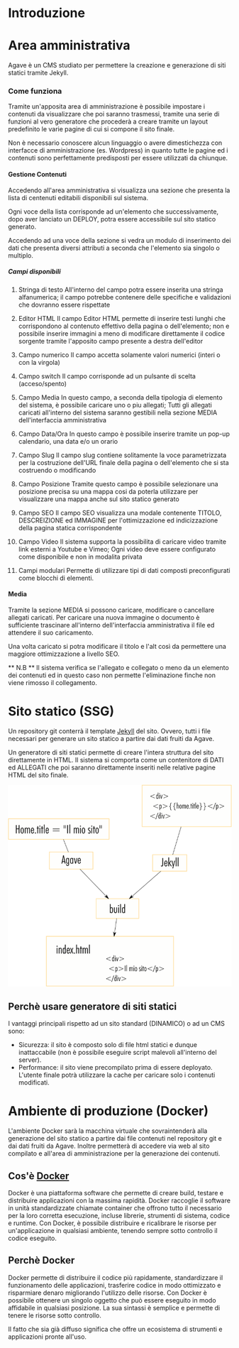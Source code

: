 # Introduzione

# Area amministrativa

Agave è un CMS studiato per permettere la creazione e generazione di
siti statici tramite Jekyll.

### Come funziona

Tramite un'apposita area di amministrazione è possibile impostare i
contenuti da visualizzare che poi saranno trasmessi, tramite una serie
di funzioni al vero generatore che procederà a creare tramite un layout
predefinito le varie pagine di cui si compone il sito finale.

Non è necessario conoscere alcun linguaggio o avere dimestichezza con
interfacce di amministrazione (es. Wordpress) in quanto tutte le pagine
ed i contenuti sono perfettamente predisposti per essere utilizzati
da chiunque.

#### Gestione Contenuti

Accedendo all'area amministrativa si visualizza una sezione che
presenta la lista di centenuti editabili disponibili sul sistema.

Ogni voce della lista corrisponde ad un'elemento che successivamente,
dopo aver lanciato un DEPLOY, potra essere accessibile sul sito
statico generato.

Accedendo ad una voce della sezione si vedra un modulo di inserimento
dei dati che presenta diversi attributi a seconda che l'elemento sia
singolo o multiplo.

##### Campi disponibili

1. Stringa di testo
All'interno del campo potra essere inserita una stringa alfanumerica;
il campo potrebbe contenere delle specifiche e validazioni che dovranno
essere rispettate

2. Editor HTML
Il campo Editor HTML permette di inserire testi lunghi che
corrispondono al contenuto effettivo della pagina o dell'elemento;
non e possibile inserire immagini a meno di modificare direttamente il
codice sorgente tramite l'apposito campo presente a destra dell'editor

3. Campo numerico
Il campo accetta solamente valori numerici (interi o con la virgola)

4. Campo switch
Il campo corrisponde ad un pulsante di scelta (acceso/spento)

5. Campo Media
In questo campo, a seconda della tipologia di elemento del sistema, è
possibile caricare uno o piu allegati; Tutti gli allegati caricati
all'interno del sistema saranno gestibili nella sezione MEDIA
dell'interfaccia amministrativa

6. Campo Data/Ora
In questo campo è possibile inserire tramite un pop-up calendario, una
data e/o un orario

7. Campo Slug
Il campo slug contiene solitamente la voce parametrizzata per la
costruzione dell'URL finale della pagina o dell'elemento che si sta
costruendo o modificando

8. Campo Posizione
Tramite questo campo è possibile selezionare una posizione precisa su
una mappa cosi da poterla utilizzare per visualizzare una mappa anche
sul sito statico generato

9. Campo SEO
Il campo SEO visualizza una modale contenente TITOLO, DESCREIZIONE ed
IMMAGINE per l'ottimizzazione ed indicizzazione della pagina statica
corrispondente

10. Campo Video
Il sistema supporta la possibilita di caricare video tramite link
esterni a Youtube e Vimeo; Ogni video deve essere configurato come
disponibile e non in modalita privata

11. Campi modulari
Permette di utilizzare tipi di dati composti preconfigurati come
blocchi di elementi.

#### Media

Tramite la sezione MEDIA si possono caricare, modificare o cancellare
allegati caricati. Per caricare una nuova immagine o documento è
sufficiente trascinare all'interno dell'interfaccia amministrativa
il file ed attendere il suo caricamento.

Una volta caricato si potra modificare il titolo e l'alt così da
permettere una maggiore ottimizzazione a livello SEO.

** N.B **
Il sistema verifica se l'allegato e collegato o meno da un elemento
dei contenuti ed in questo caso non permette l'eliminazione finche non
viene rimosso il collegamento.


# Sito statico (SSG)

Un repository git conterrà il template [Jekyll](https://jekyllrb.com/)
del sito. Ovvero, tutti i file necessari per generare un sito statico
a partire dai dati fruiti da Agave.

Un generatore di siti statici permette di creare l'intera struttura
del sito direttamente in HTML. Il sistema si comporta come un
contenitore di DATI ed ALLEGATI che poi saranno direttamente inseriti
nelle relative pagine HTML del sito finale.

![Agave, Jekyll e Build](images/jekyll_agave_build.png)

## Perchè usare generatore di siti statici

I vantaggi principali rispetto ad un sito standard (DINAMICO) o ad un
CMS sono:
* Sicurezza: il sito è composto solo di file html statici e dunque
  inattaccabile (non è possibile eseguire script malevoli all'interno
  del server).
* Performance: il sito viene precompilato prima di essere deployato.
  L'utente finale potrà utilizzare la cache per caricare solo i
  contenuti modificati.

# Ambiente di produzione (Docker)

L'ambiente Docker sarà la macchina virtuale che sovraintenderà alla
generazione del sito statico a partire dai file contenuti nel repository
git e dai dati fruiti da Agave. Inoltre permetterà di accedere via
web al sito compilato e all'area di amministrazione per la generazione
dei contenuti.

## Cos'è [Docker](https://www.docker.com/)

Docker è una piattaforma software che permette di creare build,
testare e distribuire applicazioni con la massima rapidità. Docker
raccoglie il software in unità standardizzate chiamate container che
offrono tutto il necessario per la loro corretta esecuzione, incluse
librerie, strumenti di sistema, codice e runtime. Con Docker, è
possibile distribuire e ricalibrare le risorse per un'applicazione
in qualsiasi ambiente, tenendo sempre sotto controllo il codice
eseguito.

## Perchè Docker

Docker permette di distribuire il codice più rapidamente,
standardizzare il funzionamento delle applicazioni, trasferire codice
in modo ottimizzato e risparmiare denaro migliorando l'utilizzo delle
risorse. Con Docker è possibile ottenere un singolo oggetto che può
essere eseguito in modo affidabile in qualsiasi posizione. La sua
sintassi è semplice e permette di tenere le risorse sotto controllo.

Il fatto che sia già diffuso significa che offre un ecosistema di
strumenti e applicazioni pronte all'uso.

